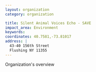 ```yaml
---
layout: organization
category: organization

title: Silent Animal Voices Echo - SAVE
impact_area: Environment
keywords: 
coordinates: 40.7581,-73.81017
address: |
  43-40 156th Street
  Flushing NY 11355
---
```

Organization's overview
